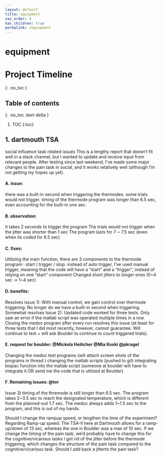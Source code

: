 ```yaml
---
layout: default
title: equipment
nav_order: 4
has_children: true
permalink: /equipment
---
```

# equipment

# Project Timeline
{: .no_toc }

## Table of contents
{: .no_toc .text-delta }

1. TOC
{:toc}

## 1. dartmouth TSA

social influence task related issues
This is a lengthy report that doesn’t fit well in a slack channel, but I wanted to update and receive input from relevant people. After testing since last weekend, I’ve made some major changes to the pain task in social, and it works relatively well (although I’m not getting my hopes up yet).

#### A. issue:
there was a built-in second when triggering the thermodes.
some trials would not trigger.
timing of the thermode program was longer than 6.5 sec, even accounting for the built-in one sec.

#### B. observation:
It takes 2 seconds to trigger the program
The trials would not trigger when the jitter was shorter than 1 sec
The program lasts for 7 ~ 7.5 sec (even when its coded for 6.5 sec)

#### C. fixes:
Utilizing the main function, there are 3 components to the thermode program : start / trigger / stop. instead of auto trigger, I’ve used manual trigger, meaning that the code will have a “start” and a “trigger”, instead of relying on one “start” component
Changed short jitters to longer ones (0~4 sec → 1~4 sec)

#### D. benefits:
Resolves issue 1): With manual control, we gain control over thermode triggering. No longer do we have a built-in second when triggering.
Somewhat resolves Issue 2): Updated code worked for three tests. Only saw an error if the matlab script was operated multiple times in a row. Closing the medoc program after every run resolves this issue (at least for three tests that I did most recently, however, cannot guarantee. Will continue to test + will ask Boulder to continue to count triggered trials).

#### E. request for boulder: @Mickela Heilicher @Mia Koski @pkragel
Changing the medoc test programs (will attach screen shots of the programs in thread )
changing the matlab scripts (pushed to git)
integrating biopac function into the matlab script (someone at boulder will have to integrate it OR send me the code that is utilized at Boulder)

#### F. Remaining issues: @tor
Issue 3) timing of the thremode is still longer than 6.5 sec. The program takes 2~3.5 sec to reach the designated temperature, which is different from the planned-out 1.7 sec. The medoc always adds 1~1.5 sec to the program, and this is out of my hands.

Should I change the rampup speed, or lengthen the time of the experiment?
Regarding Ramp-up speed: The TSA-II here at Dartmouth allows for a ramp-up/down of 13 sec, whereas the one in Boulder was a max of 10 sec.
If we change the timing of the pain task, we’d probably have to change this for the cognitive/vicarious tasks
I got rid of the jitter before the thermode triggering, which changes the structure of the pain task compared to the cognitive/vicarious task. Should I add back a jitterto the pain task?
